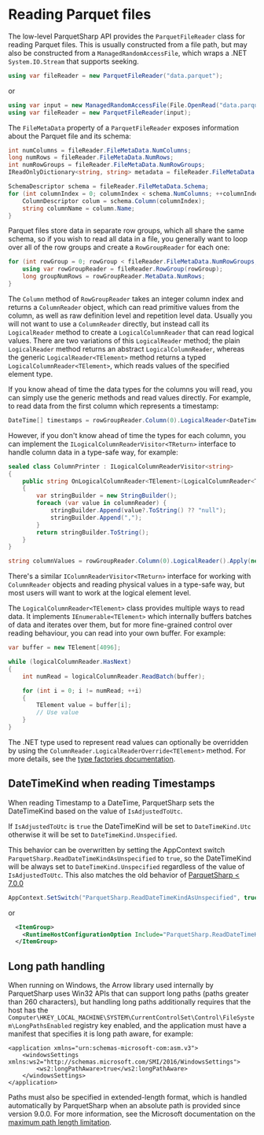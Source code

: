 # Reading Parquet files

The low-level ParquetSharp API provides the `ParquetFileReader` class for reading Parquet files.
This is usually constructed from a file path, but may also be constructed from a `ManagedRandomAccessFile`,
which wraps a .NET `System.IO.Stream` that supports seeking.

```csharp
using var fileReader = new ParquetFileReader("data.parquet");
```
or
```csharp
using var input = new ManagedRandomAccessFile(File.OpenRead("data.parquet"));
using var fileReader = new ParquetFileReader(input);
```

The `FileMetaData` property of a `ParquetFileReader` exposes information about the Parquet file and its schema:
```csharp
int numColumns = fileReader.FileMetaData.NumColumns;
long numRows = fileReader.FileMetaData.NumRows;
int numRowGroups = fileReader.FileMetaData.NumRowGroups;
IReadOnlyDictionary<string, string> metadata = fileReader.FileMetaData.KeyValueMetadata;

SchemaDescriptor schema = fileReader.FileMetaData.Schema;
for (int columnIndex = 0; columnIndex < schema.NumColumns; ++columnIndex) {
    ColumnDescriptor colum = schema.Column(columnIndex);
    string columnName = column.Name;
}
```

Parquet files store data in separate row groups, which all share the same schema,
so if you wish to read all data in a file, you generally want to loop over all of the row groups
and create a `RowGroupReader` for each one:

```csharp
for (int rowGroup = 0; rowGroup < fileReader.FileMetaData.NumRowGroups; ++rowGroup) {
    using var rowGroupReader = fileReader.RowGroup(rowGroup);
    long groupNumRows = rowGroupReader.MetaData.NumRows;
}
```

The `Column` method of `RowGroupReader` takes an integer column index and returns a `ColumnReader` object,
which can read primitive values from the column, as well as raw definition level and repetition level data.
Usually you will not want to use a `ColumnReader` directly, but instead call its `LogicalReader` method to
create a `LogicalColumnReader` that can read logical values.
There are two variations of this `LogicalReader` method; the plain `LogicalReader` method returns an abstract
`LogicalColumnReader`, whereas the generic `LogicalReader<TElement>` method returns a typed `LogicalColumnReader<TElement>`,
which reads values of the specified element type.

If you know ahead of time the data types for the columns you will read, you can simply use the generic methods and
read values directly. For example, to read data from the first column which represents a timestamp:

```csharp
DateTime[] timestamps = rowGroupReader.Column(0).LogicalReader<DateTime>().ReadAll(numRows);
```

However, if you don't know ahead of time the types for each column, you can implement the
`ILogicalColumnReaderVisitor<TReturn>` interface to handle column data in a type-safe way, for example:

```csharp
sealed class ColumnPrinter : ILogicalColumnReaderVisitor<string>
{
    public string OnLogicalColumnReader<TElement>(LogicalColumnReader<TElement> columnReader)
    {
        var stringBuilder = new StringBuilder();
        foreach (var value in columnReader) {
            stringBuilder.Append(value?.ToString() ?? "null");
            stringBuilder.Append(",");
        }
        return stringBuilder.ToString();
    }
}

string columnValues = rowGroupReader.Column(0).LogicalReader().Apply(new ColumnPrinter());
```

There's a similar `IColumnReaderVisitor<TReturn>` interface for working with `ColumnReader` objects
and reading physical values in a type-safe way, but most users will want to work at the logical element level.

The `LogicalColumnReader<TElement>` class provides multiple ways to read data.
It implements `IEnumerable<TElement>` which internally buffers batches of data and iterates over them,
but for more fine-grained control over reading behaviour, you can read into your own buffer. For example:

```csharp
var buffer = new TElement[4096];

while (logicalColumnReader.HasNext)
{
    int numRead = logicalColumnReader.ReadBatch(buffer);

    for (int i = 0; i != numRead; ++i)
    {
        TElement value = buffer[i];
        // Use value
    }
}
```

The .NET type used to represent read values can optionally be overridden by using the `ColumnReader.LogicalReaderOverride<TElement>` method.
For more details, see the [type factories documentation](TypeFactories.md).

## DateTimeKind when reading Timestamps
When reading Timestamp to a DateTime, ParquetSharp sets the DateTimeKind based on the value of `IsAdjustedToUtc`.

If `IsAdjustedToUtc` is `true` the DateTimeKind will be set to `DateTimeKind.Utc` otherwise it will be set to `DateTimeKind.Unspecified`.

This behavior can be overwritten by setting the AppContext switch `ParquetSharp.ReadDateTimeKindAsUnspecified` to `true`, so the DateTimeKind will be always set to `DateTimeKind.Unspecified` regardless of the value of `IsAdjustedToUtc`.
This also matches the old behavior of [ParquetSharp < 7.0.0](https://github.com/G-Research/ParquetSharp/pull/261)

```csharp
AppContext.SetSwitch("ParquetSharp.ReadDateTimeKindAsUnspecified", true);
```

or 

```xml
  <ItemGroup>
    <RuntimeHostConfigurationOption Include="ParquetSharp.ReadDateTimeKindAsUnspecified" Value="true" />
  </ItemGroup>
```

## Long path handling

When running on Windows, the Arrow library used internally by ParquetSharp uses Win32 APIs that can support
long paths (paths greater than 260 characters), but handling long paths additionally requires that the host
has the `Computer\HKEY_LOCAL_MACHINE\SYSTEM\CurrentControlSet\Control\FileSystem\LongPathsEnabled`
registry key enabled, and the application must have a manifest that specifies it is long path aware,
for example:

```
<application xmlns="urn:schemas-microsoft-com:asm.v3">
    <windowsSettings xmlns:ws2="http://schemas.microsoft.com/SMI/2016/WindowsSettings">
        <ws2:longPathAware>true</ws2:longPathAware>
    </windowsSettings>
</application>
```

Paths must also be specified in extended-length format,
which is handled automatically by ParquetSharp when an absolute path is provided since version 9.0.0.
For more information, see the Microsoft documentation on the
[maximum path length limitation](https://learn.microsoft.com/en-us/windows/win32/fileio/maximum-file-path-limitation).
